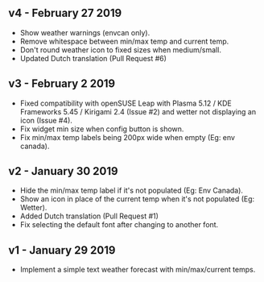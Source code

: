 ## v4 - February 27 2019

* Show weather warnings (envcan only).
* Remove whitespace between min/max temp and current temp.
* Don't round weather icon to fixed sizes when medium/small.
* Updated Dutch translation (Pull Request #6)

## v3 - February 2 2019

* Fixed compatibility with openSUSE Leap with Plasma 5.12 / KDE Frameworks 5.45 / Kirigami 2.4 (Issue #2) and wetter not displaying an icon (Issue #4).
* Fix widget min size when config button is shown.
* Fix min/max temp labels being 200px wide when empty (Eg: env canada).

## v2 - January 30 2019

* Hide the min/max temp label if it's not populated (Eg: Env Canada).
* Show an icon in place of the current temp when it's not populated (Eg: Wetter).
* Added Dutch translation (Pull Request #1)
* Fix selecting the default font after changing to another font.

## v1 - January 29 2019

* Implement a simple text weather forecast with min/max/current temps.
